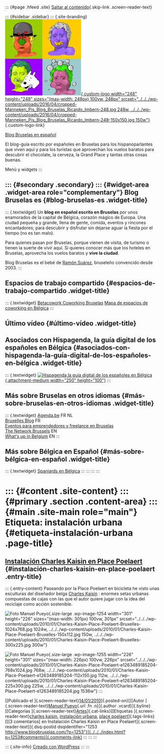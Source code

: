 ::: {#page .hfeed .site}
[Saltar al contenido](index.html#content){.skip-link
.screen-reader-text}

::: {#sidebar .sidebar}
::: {.site-branding}
[![](../../../wp-content/uploads/2016/04/cropped-Manneken_Pis_Blog_Bruselas_Ricardo_Imbern-248.jpg){.custom-logo
width="248" height="248" sizes="(max-width: 248px) 100vw, 248px"
srcset="../../../wp-content/uploads/2016/04/cropped-Manneken_Pis_Blog_Bruselas_Ricardo_Imbern-248.jpg 248w, ../../../wp-content/uploads/2016/04/cropped-Manneken_Pis_Blog_Bruselas_Ricardo_Imbern-248-150x150.jpg 150w"}](../../../index.html){.custom-logo-link}

[Blog Bruselas en español](../../../index.html)

El blog-guía escrito por españoles en Bruselas para los hispanoparlantes
que viven aquí y para los turistas que aprovechan los vuelos baratos
para descubrir el chocolate, la cerveza, la Grand Place y tantas otras
cosas buenas.

Menú y widgets
:::

::: {#secondary .secondary}
::: {#widget-area .widget-area role="complementary"}
Blog Bruselas es {#blog-bruselas-es .widget-title}
----------------

::: {.textwidget}
Un **blog en español escrito en Bruselas** por unos enamorados de la
capital de Bélgica, corazón mágico de Europa. Una ciudad pequeña y
grande, llena de gente, comida, eventos y rincones encantadores; para
descubrir y disfrutar sin dejarse aguar la fiesta por el tiempo (no es
tan malo).

Para quienes pasan por Bruselas, porque vienen de visita, de turismo o
tienen la suerte de vivir aquí. Sí quieres conocer más que los hoteles
en Bruselas, aprovecha los vuelos baratos y **vive la ciudad**.

Blog Bruselas es el bebé de [Ramón Suárez](http://www.ramonsuarez.com),
bruseleño convencido desde 2003.
:::

Espacios de trabajo compartido {#espacios-de-trabajo-compartido .widget-title}
------------------------------

::: {.textwidget}
[Betacowork Coworking Bruselas](http://www.betacowork.com) [Mapa de
espacios de coworking en Bélgica](http://coworkingbelgium.com)
:::

Último vídeo {#último-vídeo .widget-title}
------------

Asociados con Hispagenda, la guía digital de los españoles en Bélgica {#asociados-con-hispagenda-la-guía-digital-de-los-españoles-en-bélgica .widget-title}
---------------------------------------------------------------------

::: {.textwidget}
[![Hispagenda,la guía digital de los españoles en
Bélgica](../../../wp-content/uploads/2010/04/Hispagenda-250px.gif "Hispagenda, la guía digital de los españoles en Bélgica"){.attachment-medium
width="250" height="100"}](http://www.hispagenda.com)
:::

Más sobre Bruselas en otros idiomas {#más-sobre-bruselas-en-otros-idiomas .widget-title}
-----------------------------------

::: {.textwidget}
[Agenda.be](http://www.agenda.be) FR NL\
[Bruxelles Blog](http://www.bxlblog.be/) FR\
[Eventos para emprendedores y freelance en
Bruselas](http://www.betacowork.com/events/)\
[The Network
Brussels](http://groups.yahoo.com/group/TheNetworkBrussels/) EN\
[What\'s up in Belgium](http://www.whatsupin.be/) EN
:::

Más sobre Bélgica en Español {#más-sobre-bélgica-en-español .widget-title}
----------------------------

::: {.textwidget}
[Spaniards en Bélgica](http://www.spaniards.es/paises/belgica)
:::
:::
:::
:::

::: {#content .site-content}
::: {#primary .section .content-area}
::: {#main .site-main role="main"}
Etiqueta: instalación urbana {#etiqueta-instalación-urbana .page-title}
============================

[Instalación Charles Kaisin en Place Poelaert](../../../index.html?p=1253) {#instalación-charles-kaisin-en-place-poelaert .entry-title}
--------------------------------------------------------------------------

::: {.entry-content}
Paseando por la Place Poelaert en bicicleta he visto unas esculturas del
diseñador belga [Charles Kaisin](http://www.charleskaisin.com) : enormes
setas urbanas compuestas de cajas con las que el autor quiere jugar con
la idea del reciclaje como acción sostenible.

![Foto Manuel
Pueyo](../../../wp-content/uploads/2010/01/Charles-Kaisin-Place-Poelaert-Bruxelles-1024x768.jpg){.size-large
.wp-image-1254 width="301" height="226"
sizes="(max-width: 301px) 100vw, 301px"
srcset="../../../wp-content/uploads/2010/01/Charles-Kaisin-Place-Poelaert-Bruxelles-1024x768.jpg 1024w, ../../../wp-content/uploads/2010/01/Charles-Kaisin-Place-Poelaert-Bruxelles-150x112.jpg 150w, ../../../wp-content/uploads/2010/01/Charles-Kaisin-Place-Poelaert-Bruxelles-300x225.jpg 300w"}

![Foto Manuel
Pueyo](../../../wp-content/uploads/2010/01/Charles-Kaisin-Place-Poelaert-e1263489185204-768x1024.jpg){.size-large
.wp-image-1255 width="226" height="301"
sizes="(max-width: 226px) 100vw, 226px"
srcset="../../../wp-content/uploads/2010/01/Charles-Kaisin-Place-Poelaert-e1263489185204-768x1024.jpg 768w, ../../../wp-content/uploads/2010/01/Charles-Kaisin-Place-Poelaert-e1263489185204-112x150.jpg 112w, ../../../wp-content/uploads/2010/01/Charles-Kaisin-Place-Poelaert-e1263489185204-225x300.jpg 225w, ../../../wp-content/uploads/2010/01/Charles-Kaisin-Place-Poelaert-e1263489185204.jpg 1536w"}
:::

[[Publicado el
]{.screen-reader-text}[14/01/2010](../../../index.html?p=1253)]{.posted-on}[[[Autor
]{.screen-reader-text}[Manuel
Pueyo](../../author/easysun/index.html){.url .fn .n}]{.author
.vcard}]{.byline}[[Categorías
]{.screen-reader-text}[Artes](../../category/artes/index.html)]{.cat-links}[[Etiquetas
]{.screen-reader-text}[charles kaisin](../charles-kaisin/index.html),
[instalación urbana](index.html), [place
poelaert](../place-poelaert/index.html)]{.tags-links}[[[3 comentarios[
en Instalación Charles Kaisin en Place
Poelaert]{.screen-reader-text}]{.dsq-postid
dsqidentifier="1253 http://www.blogbruselas.com/?p=1253"}](../../../index.html?p=1253#comments)]{.comments-link}
:::
:::
:::

::: {.site-info}
[Creado con WordPress](https://es.wordpress.org/)
:::
:::
